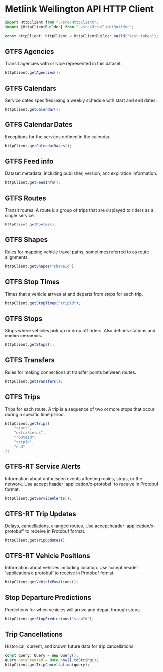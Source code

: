 # Metlink Wellington API HTTP Client

```ts
import HttpClient from "./src/HttpClient";
import {HttpClientBuilder} from "./src/HttpClientBuilder";

const httpClient: httpClient = HttpClientBuilder.build("test-token");
```

## GTFS Agencies

Transit agencies with service represented in this dataset.

```ts
httpClient.getAgencies();
```

## GTFS Calendars

Service dates specified using a weekly schedule with start and end dates.

```ts
httpClient.getCalendar();
```

## GTFS Calendar Dates

Exceptions for the services defined in the calendar.

```ts
httpClient.getCalendarDates();
```

## GTFS Feed info

Dataset metadata, including publisher, version, and expiration information.

```ts
httpClient.getFeedInfo();
```

## GTFS Routes

Transit routes. A route is a group of trips that are displayed to riders as a single service.

```ts
httpClient.getRoutes();
```

## GTFS Shapes

Rules for mapping vehicle travel paths, sometimes referred to as route alignments.

```ts
httpClient.getShapes("shapeId");
```

## GTFS Stop Times

Times that a vehicle arrives at and departs from stops for each trip.

```ts
httpClient.getStopTimes("tripId");
```

## GTFS Stops

Stops where vehicles pick up or drop off riders. Also defines stations and station entrances.

```ts
httpClient.getStops();
```

## GTFS Transfers

Rules for making connections at transfer points between routes.

```ts
httpClient.getTransfers();
```

## GTFS Trips

Trips for each route. A trip is a sequence of two or more stops that occur during a specific time period.

```ts
httpClient.getTrips(
    "start",
    "extraFields",
    "routeId",
    "tripId",
    "end"
);
```

## GTFS-RT Service Alerts

Information about unforeseen events affecting routes, stops, or the network. Use accept header 'application/x-protobuf'
to receive in Protobuf format.

```ts
httpClient.getServiceAlerts();
```

## GTFS-RT Trip Updates

Delays, cancellations, changed routes. Use accept header 'application/x-protobuf' to receive in Protobuf format.

```ts
httpClient.getTripUpdates();
```

## GTFS-RT Vehicle Positions

Information about vehicles including location. Use accept header 'application/x-protobuf' to receive in Protobuf format.

```ts
httpClient.getVehiclePositions();
```

## Stop Departure Predictions

Predictions for when vehicles will arrive and depart through stops.

```ts
httpClient.getStopPredictions("stopId");
```

## Trip Cancellations

Historical, current, and known future data for trip cancellations.

```ts
const query: Query = new Query();
query.dateCreated = Date.now().toString();
httpClient.getTripCancellation(query);
```